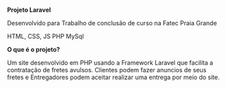 **Projeto Laravel**

Desenvolvido para Trabalho de conclusão de curso na Fatec Praia Grande

HTML, CSS, JS
PHP
MySql

**O que é o projeto?**

Um site desenvolvido em PHP usando a Framework Laravel que facilita a contratação de fretes avulsos.
Clientes podem fazer anuncios de seus fretes e Entregadores podem aceitar realizar uma entrega por meio do site.
